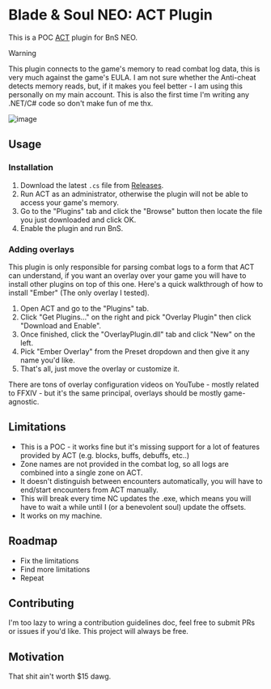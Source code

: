 # Blade & Soul NEO: ACT Plugin

This is a POC [ACT](https://advancedcombattracker.com/home.php) plugin for BnS NEO.

> [!WARNING]  
> This plugin connects to the game's memory to read combat log data, this is very much against the game's EULA. I am not sure whether the Anti-cheat detects memory reads, but, if it makes you feel better - I am using this personally on my main account.
> This is also the first time I'm writing any .NET/C# code so don't make fun of me thx.

![image](https://github.com/user-attachments/assets/766a99c0-7986-4164-8e9e-709ab4b0db77)

## Usage

### Installation

1. Download the latest `.cs` file from [Releases](https://github.com/azuradara/neo-act-plugin/releases).
2. Run ACT as an administrator, otherwise the plugin will not be able to access your game's memory.
3. Go to the "Plugins" tab and click the "Browse" button then locate the file you just downloaded and click OK.
4. Enable the plugin and run BnS.

### Adding overlays

This plugin is only responsible for parsing combat logs to a form that ACT can understand, if you want an overlay over your game you will have to install other plugins on top of this one. Here's a quick walkthrough of how to install "Ember" (The only overlay I tested).

1. Open ACT and go to the "Plugins" tab.
2. Click "Get Plugins..." on the right and pick "Overlay Plugin" then click "Download and Enable".
3. Once finished, click the "OverlayPlugin.dll" tab and click "New" on the left.
4. Pick "Ember Overlay" from the Preset dropdown and then give it any name you'd like.
5. That's all, just move the overlay or customize it.

There are tons of overlay configuration videos on YouTube - mostly related to FFXIV - but it's the same principal, overlays should be mostly game-agnostic.

## Limitations

- This is a POC - it works fine but it's missing support for a lot of features provided by ACT (e.g. blocks, buffs, debuffs, etc..)
- Zone names are not provided in the combat log, so all logs are combined into a single zone on ACT.
- It doesn't distinguish between encounters automatically, you will have to end/start encounters from ACT manually.
- This will break every time NC updates the .exe, which means you will have to wait a while until I (or a benevolent soul) update the offsets.
- It works on my machine.

## Roadmap

- Fix the limitations
- Find more limitations
- Repeat

## Contributing

I'm too lazy to wring a contribution guidelines doc, feel free to submit PRs or issues if you'd like. This project will always be free.

## Motivation

That shit ain't worth $15 dawg.
